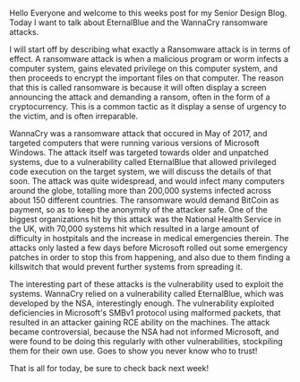 Hello Everyone and welcome to this weeks post for my Senior Design Blog. Today I want to talk about EternalBlue and the WannaCry ransomware attacks.

I will start off by describing what exactly a Ransomware attack is in terms of effect. A ransomware attack is when a malicious program or worm infects a computer system, gains elevated privilege on this computer system, and then proceeds to encrypt the important files on that computer. The reason that this is called ransomware is because it will often display a screen announcing the attack and demanding a ransom, often in the form of a cryptocurrency. This is a common tactic as it display a sense of urgency to the victim, and is often irreparable.

WannaCry was a ransomware attack that occured in May of 2017, and targeted computers that were running various versions of Microsoft Windows. The attack itself was targeted towards older and unpatched systems, due to a vulnerability called EternalBlue that allowed privileged code execution on the target system, we will discuss the details of that soon. The attack was quite widespread, and would infect many computers around the globe, totalling more than 200,000 systems infected across about 150 different countries. The ransomware would demand BitCoin as payment, so as to keep the anonymity of the attacker safe. One of the biggest organizations hit by this attack was the National Health Service in the UK, with 70,000 systems hit which resulted in a large amount of difficulty in hostpitals and the increase in medical emergencies therein. The attacks only lasted a few days before Microsoft rolled out some emergency patches in order to stop this from happening, and also due to them finding a killswitch that would prevent further systems from spreading it.

The interesting part of these attacks is the vulnerability used to exploit the systems. WannaCry relied on a vulnerability called EternalBlue, which was developed by the NSA, interestingly enough. The vulnerability exploited deficiencies in Microsoft's SMBv1 protocol using malformed packets, that resulted in an attacker gaining RCE ability on the machines. The attack became controversial, because the NSA had not informed Microsoft, and were found to be doing this regularly with other vulnerabilities, stockpiling them for their own use. Goes to show you never know who to trust!

That is all for today, be sure to check back next week!